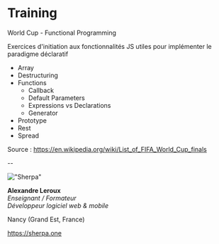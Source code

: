 # Training

World Cup - Functional Programming

Exercices d'initiation aux fonctionnalités JS utiles pour implémenter le paradigme déclaratif

- Array
- Destructuring
- Functions
  - Callback
  - Default Parameters
  - Expressions vs Declarations
  - Generator
- Prototype
- Rest
- Spread

Source : <https://en.wikipedia.org/wiki/List_of_FIFA_World_Cup_finals>

--

!["Sherpa"](https://sherpa.one/images/sherpa-logotype-120.png)

__Alexandre Leroux__  
_Enseignant / Formateur_  
_Développeur logiciel web & mobile_

Nancy (Grand Est, France)

<https://sherpa.one>

